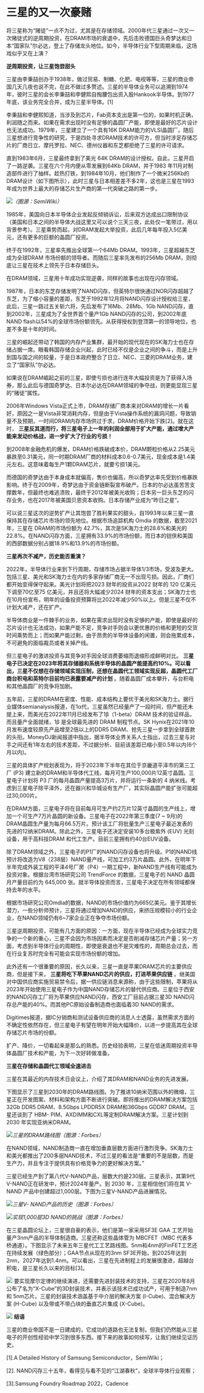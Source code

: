 # 三星的又一次豪赌

将三星称为“赌徒”一点不为过，尤其是在存储领域。2000年代三星通过一次又一次赌徒式的逆周期投资，在DRAM市场的衰退中，先后击败德国巨头奇梦达和日本“国家队”尔必达，登上了存储龙头地位。如今，半导体行业下型周期来临，这场戏似乎又在上演？

**逆周期投资，让三星饱尝甜头**

三星由李秉喆创办于1938年，做过贸易、制糖、化肥、电视等等，三星的商业帝国几天几夜也说不完，在此不做过多赘述。三星的半导体业务可以追溯到1974年，彼时三星的会长李秉喆和李健熙自掏腰包出资入股Hankook半导体。到1977年底，该业务完全合并，成为三星半导体。[1]

李秉喆和李健熙知道，当涉及到芯片，Fab资本支出是第一位的，如果时机正确，利润随之而来。如果在需求出现时没有足够的晶圆厂产能，即使是最好的芯片设计也无法成功。1979年，三星建立了一个具有16K
DRAM能力的VLSI晶圆厂。随后三星想进行竞争性的研究，于是四处寻求DRAM技术的许可方，但当时涉足存储芯片的厂商日立、摩托罗拉、NEC、德州仪器和东芝都拒绝了三星的许可请求。

直到1983年6月，三星最终拿到了美光 64K DRAM的设计授权。自此，三星开启了一路逆袭。三星在六个月内便从零发展到64Kb DRAM，并于1983
年11月对制造部件进行了抽样。趁热打铁，到1984年10月，他们制作了一个微米256Kb的DRAM设计（如下图所示），此时三星与日本相差差不多2年，这也是三星在1993年成为世界上最大的存储芯片生产商的第一代突破之路的第一步。

![](https://inews.gtimg.com/news_bt/O3N4OtuRFyvWtcmxGLUmicDTHJFIhoxuo4sUUM31AqM-8AA/1000)_（图源：SemiWiki）_

1985年，美国向日本半导体企业发起反倾销诉讼，后来双方达成出口限制协议（美国和日本之间的半导体大战这里又可以说个三天三夜，此处仅一笔带过，用以背景参考）。三星乘势而起，对DRAM发起大举投资，此后几年每年投入5亿美元，还有更多的巨额的晶圆厂投资。

终于在1992年，三星率先推出全球第一个64Mb DRAM。1993年，三星超越东芝成为全球DRAM 市场份额的领导者。而随后三星率先发布的256Mb
DRAM，则彻底让三星在技术上领先于日本存储巨头。

在DRAM领域，三星用十年成功实现逆袭，同样的故事也出现在闪存领域。

1987年，日本的东芝存储发明了NAND闪存，但英特尔很快通过NOR闪存超越了东芝，为了缩小容量的差距，东芝于1992年12月将NAND闪存设计授权给三星，此后，三星一路过五关斩六将，先后发布了16Mb、28Mb、1Gb
NAND闪存，直到2002年，三星成为了全世界首个量产1Gb NAND闪存的公司，到2002年底NAND
flash以54%的全球市场份额领先。从获得授权到登顶第一的领导地位，也差不多是十年的时间。

三星的崛起还带动了韩国的内存产业集群，最开始的现代现在的SK海力士也在存储占据一席。眼看韩国存储企业兴起，此时已经不仅是企业之间的争斗，而是上升到国与国之间的较量，于是日本政府整合了日立、NEC、三菱的DRAM业务，建立了“国家队”尔必达。

如果说在DRAM崛起之前的三星，即使亏损也进行连年大幅投资是为了获得入场券，那么此后与德国奇梦达、日本尔必达在DRAM领域的争夺战，则更能显现三星的“赌徒”属性。

2006年Windows
Vista正式上市，DRAM存储厂商本来对DRAM的增长一片看好，原因之一是Vista非常消耗内存，但是由于Vista操作系统的漏洞问题，导致销量不及预期，一时间DRAM内存市场供过于求，DRAM价格开始下跌[2]。就在这时，
**三星反其道而行，将三星电子上一年的利润全部用于扩大产能，通过增大产能来发动价格战，进一步扩大了行业的亏损！**

到2008年金融危机的爆发，DRAM价格跌破成本价，DRAM颗粒价格从2.25美元暴跌至0.31美元，同一时期DRAM厂商的材料成本0.6-0.7美元，现金成本是1.4美元左右。这意味着每生产1颗DRAM芯片，就要亏损1美元。

而德国的奇梦达由于本身成本就偏高，售价也偏高，所以奇梦达率先受到价格暴跌影响。终于在2009年，奇梦达由于资金链断裂宣布破产。日本的尔必达虽苦苦支撑数年，但最终也难逃溃败，最终于2012年被美光收购；日本另一巨头东芝的闪存业务，也在2017年被美国贝恩资本收购。日本存储产业成为“昨日之星”。

可以说三星这次的逆势扩产让其饱尝了胜利果实的甜头，自1993年以来三星一直保持其在存储芯片市场的领先地位。根据市场追踪机构 Omdia 的数据，截至2021
年，三星在 DRAM的市场份额为 42.7%，其次是SK海力士的28.6%和美光的
22.8%。在NAND闪存方面，三星拥有33.9%的市场份额，而日本的铠侠和美国的西部数据分别占据18.9%和13.9%的市场份额。

**三星再次不减产，历史能否重演？**

2022年，半导体行业来到下行周期，存储市场占据半导体1/3市场，受波及更大。包括三星、美光和SK海力士在内的多家存储厂商无一不出现亏损。因此，厂商们都开始变得保守起来。美光计划将把2023
财年的投资从2022 财年的 120 亿美元下调至70亿至75 亿美元，并且还将大幅减少2024
财年的资本支出；SK海力士也在10月份宣布，明年的设备投资预算将比2022年减少50%以上。但是三星不仅不计划大减产，还在扩产。

半导体商业是一件棘手的业务，如果在需求出现时没有足够的产能，即使是最好的芯片设计也无法成功，如果产能不足，竞争对手则会以更优惠的价格和更短的交货时间乘势而上；而如果产能过剩，由于昂贵的半导体设备的闲置，则会拖累成本，不可避免的面临裁员或者关掉产线。

但三星电子的激进投资与其竞争对手因全球消费萎缩而退缩形成鲜明对比。
**三星电子已决定在2023年将其存储器和系统半导体的晶圆产能提高约10%。可以看出，三星不仅想在存储领域实现压制，还想在晶圆代工领域实现反超，晶圆代工厂商台积电和英特尔目前均已表露要减产的计划**
。随着晶圆厂成本攀升，与台积电和其他晶圆厂的竞争将加剧。

五年前，三星的DRAM在密度、性能、成本结构上要优于美光和SK海力士。据行业媒体semianalysis报道，在1α代，三星虽然已经量产了一段时间，但产能还未提上来，而美光在2022年11月已经发布了1β（1-beta）DRAM
技术的验证样品，而且量产全面就绪，1β 是全球最先进的 DRAM 制程节点。SK Hynix在2021年10月发布速度较原先产品增至2倍以上的DDR5
DRAM、抢先三星一步拿到全球首款的头衔。MoneyDJ新闻报道中指出，据半导体业界关系人士指出，过去三星与对手之间还有1年左右的技术差距，不过据分析、目前该差距已缩小至0.5年以内(6个月以内)。

三星的具体扩产规划表现为，将于2023年下半年在其位于京畿道平泽市的第三工厂 (P3)
建立新的DRAM和半导体代工线，每月可生产100,000片12英寸晶圆。三星电子计划将 P3 厂的每月晶圆产量提高3万片，并将运行一条新的 4
纳米线。考虑到三星电子除平泽外，还在器兴和华城设有生产厂，其实际晶圆产能扩张可能超过30,000片。

在DRAM方面，三星电子将在目前每月可生产约2万片12英寸晶圆的生产线上，增加一个可生产7万片晶圆的新设备。三星电子在2022年第三季度(7 ~
9月)的DRAM晶圆生产量为每月66.5万片。预计该工厂将批量生产三星电子最近发表的先进的12纳米DRAM。除此之外，三星电子还决定安装10多台极紫外
(EUV) 光刻设备，用于高科技DRAM 和代工生产。目前三星拥有约40台EUV设备。

除了DRAM领域之外，三星电子的P1厂的NAND闪存设备也将升级。P1的NAND线预计将改造为V8（238层）NAND量产线，可加工约3万片晶圆。此外，在明年下半年完成外装工程的平泽4号厂房（P4）一期工程中，新NAND生产线有可能成为投资对象。根据台湾市场研究公司
TrendForce 的数据，三星电子的 NAND 晶圆月产量目前约为 645,000 张。就半导体投资而言，三星电子决定在所有领域都保持去年的水平。

根据市场研究公司Omdia的数据，NAND的市场价值约为665亿美元。鉴于其增长潜力，一些分析师预计，三星将通过增加NAND的供应，来挤压规模较小的行业企业，在NAND领域仍有6~7家企业正在争夺市场份额。

三星逆周期投资，可能有几方面的原因：一方面，现在半导体已经成为全球实力竞争的一个新的重心，三星不会因为市场因素而决定是否削减存储芯片产量；另一方面，考虑到半导体行业的周期性，即使是衰退也不是灾难性的，周期总会过去，而在行业复苏时完全有可能会实现市场份额的增加。

此外还有一个很重要的原因，长久以来，三星一直是苹果DRAM芯片的主要供应商，但是接下来， **三星将吃下苹果NAND芯片的供应，打进苹果供应链**
。继美国对中国供应商实施贸易禁令后，据一供应链消息来源称，由于这些限制，苹果将从2023年开始使用三星电子作为中国NAND存储芯片的替代供应商。三星位于西安的NAND闪存工厂将为苹果供应NAND闪存，西安工厂目前占据三星3D
NAND闪存总产能的40%。而其他PC原始设备制造商也面临着3D NAND的需求。

Digitimes报道，据IC分销商和测试设备供应商的消息人士透露，虽然需求方面的不确定性依然存在，但三星电子有望在明年开始大幅降价，以进一步提高其在全球存储芯片市场的份额。

扩产、降价，一切看起来是那么的熟悉。历史经验表明，三星在低迷周期投资半导体晶圆厂技术和产能，为下一次好转做准备。

**三星在存储和晶圆代工领域全速进击**

三星在其最近的内存技术日会议上，介绍了其DRAM和NAND业务的先进发展。

下图显示了三星到2030年的DRAM路线图。为了推进10纳米范围以外的微缩，三星正在开发图案、材料和架构方面不断进行突破。即将推出的DRAM解决方案包括32Gb
DDR5 DRAM、8.5Gbps LPDDR5X DRAM和36Gbps GDDR7 DRAM。三星还谈到了 HBM-
PIM、AXDIMM和CXL等定制DRAM解决方案。三星计划到 2030 年实现亚纳米DRAM。

![](https://inews.gtimg.com/news_bt/OAWAJp04oUowsOJRzw7WxYrp8oWcATgQAYbgayGFOcIAcAA/1000)_三星的DRAM路线图（图源：Forbes）_

在NAND领域，NAND制造商一直在增加垂直层数方面进行激烈竞争。SK海力士和美光都推出了200多层NAND技术，不过三星的看法是“重要的不是层数，而是生产力，并且专注于提供具有价格竞争力的更好解决方案。”

三星已经生产到了第八代V-NAND产品，层数大约是230层。三星表示，其第9代V-NAND正在研发中，预计2024年量产。到 2030
年，三星相信他们将在其 V-NAND 产品中创建超过1,000层。下图为三星V-NAND产品进展情况。

![](https://inews.gtimg.com/news_bt/O1jXFNs3LkBVJOgWAemqdsi3b41yyOb0FoDDFP-R-4JqsAA/1000)_三星V-
NAND产品的历史（图源：Forbes）_

![](https://inews.gtimg.com/news_bt/OF1hxNm-ZmotDvpFLB0FNo9_ApPc8Pc1g6KUb4sfRacnYAA/1000)_实现1,000层3D NAND的挑战（图源：Forbes）_

在三星晶圆论坛上，三星很自豪的表示，他们是第一家采用SF3E GAA 工艺开始量产3nm产品的半导体制造商。三星还称这些晶体管为 MBCFET（MBC
代表多桥通道）。下图显示了未来五年三星代工工艺路线图。5nm和4nm的FinFET工艺还在持续发展（绿色部分）；GAA节点从现在的3nm
SF3E开始，到2025年达到2nm，2027年达到1.4nm。可以看出，三星在先进制程上的发展很激进，超越台积电，是三星长久以来的目标[3]。

![](https://inews.gtimg.com/news_bt/OuM-drqB2RSz_3J2jiHBdg-0XuSWtL22w8Q4vfwIvkaDsAA/1000)
要实现摩尔定律的继续演进，还需要先进封装技术的支持，三星在2020年8月公布了名为“X-Cube”的3D封装技术，并表示该技术已成功试产，可用于制造7nm和
5nm芯片。三星的封装技术涵盖基于中介层的解决方案 (I-Cube)、混合解决方案 (H-Cube) 以及带或不带凸块的垂直芯片集成 (X-Cube)。

![](https://inews.gtimg.com/news_bt/OplXuB_cyqRSRLOkLXX22CjtgDHWz9HdxIDrI9hLkTXaQAA/1000)
**结语**

三星的商业帝国不是一日建成的，它成功的道路也无法复制，但我们仍然能从三星电子的开创性经验中学习到很多东西。接下来的故事如何续写，让我们继续见证历史。

[1].A Detailed History of Samsung Semiconductor，SemiWiki；

[2]. NAND闪存三十五年，看得见与看不见的“江湖春秋”，全球半导体行业观察；

[3].Samsung Foundry Roadmap 2022，Cadence

